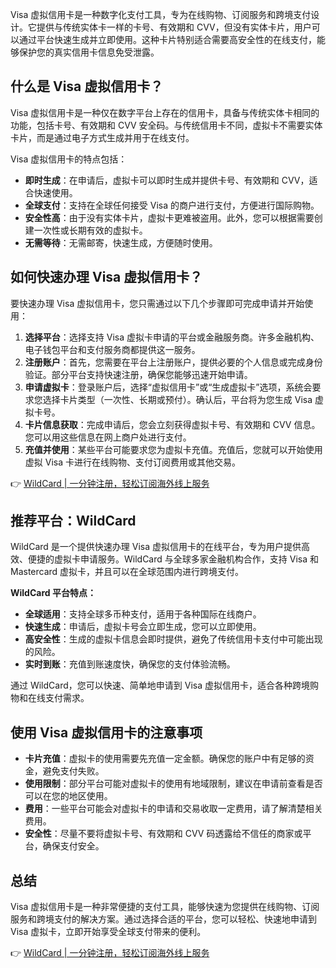 Visa 虚拟信用卡是一种数字化支付工具，专为在线购物、订阅服务和跨境支付设计。它提供与传统实体卡一样的卡号、有效期和 CVV，但没有实体卡片，用户可以通过平台快速生成并立即使用。这种卡片特别适合需要高安全性的在线支付，能够保护您的真实信用卡信息免受泄露。

## 什么是 Visa 虚拟信用卡？

Visa 虚拟信用卡是一种仅在数字平台上存在的信用卡，具备与传统实体卡相同的功能，包括卡号、有效期和 CVV 安全码。与传统信用卡不同，虚拟卡不需要实体卡片，而是通过电子方式生成并用于在线支付。

Visa 虚拟信用卡的特点包括：

- **即时生成**：在申请后，虚拟卡可以即时生成并提供卡号、有效期和 CVV，适合快速使用。
- **全球支付**：支持在全球任何接受 Visa 的商户进行支付，方便进行国际购物。
- **安全性高**：由于没有实体卡片，虚拟卡更难被盗用。此外，您可以根据需要创建一次性或长期有效的虚拟卡。
- **无需等待**：无需邮寄，快速生成，方便随时使用。

## 如何快速办理 Visa 虚拟信用卡？

要快速办理 Visa 虚拟信用卡，您只需通过以下几个步骤即可完成申请并开始使用：

1. **选择平台**：选择支持 Visa 虚拟卡申请的平台或金融服务商。许多金融机构、电子钱包平台和支付服务商都提供这一服务。
2. **注册账户**：首先，您需要在平台上注册账户，提供必要的个人信息或完成身份验证。部分平台支持快速注册，确保您能够迅速开始申请。
3. **申请虚拟卡**：登录账户后，选择“虚拟信用卡”或“生成虚拟卡”选项，系统会要求您选择卡片类型（一次性、长期或预付）。确认后，平台将为您生成 Visa 虚拟卡号。
4. **卡片信息获取**：完成申请后，您会立刻获得虚拟卡号、有效期和 CVV 信息。您可以用这些信息在网上商户处进行支付。
5. **充值并使用**：某些平台可能要求您为虚拟卡充值。充值后，您就可以开始使用虚拟 Visa 卡进行在线购物、支付订阅费用或其他交易。

👉 [WildCard | 一分钟注册，轻松订阅海外线上服务](https://bit.ly/bewildcard)

## 推荐平台：WildCard

WildCard 是一个提供快速办理 Visa 虚拟信用卡的在线平台，专为用户提供高效、便捷的虚拟卡申请服务。WildCard 与全球多家金融机构合作，支持 Visa 和 Mastercard 虚拟卡，并且可以在全球范围内进行跨境支付。

**WildCard 平台特点：**

- **全球适用**：支持全球多币种支付，适用于各种国际在线商户。
- **快速生成**：申请后，虚拟卡号会立即生成，您可以立即使用。
- **高安全性**：生成的虚拟卡信息会即时提供，避免了传统信用卡支付中可能出现的风险。
- **实时到账**：充值到账速度快，确保您的支付体验流畅。

通过 WildCard，您可以快速、简单地申请到 Visa 虚拟信用卡，适合各种跨境购物和在线支付需求。

## 使用 Visa 虚拟信用卡的注意事项

- **卡片充值**：虚拟卡的使用需要先充值一定金额。确保您的账户中有足够的资金，避免支付失败。
- **使用限制**：部分平台可能对虚拟卡的使用有地域限制，建议在申请前查看是否可以在您的地区使用。
- **费用**：一些平台可能会对虚拟卡的申请和交易收取一定费用，请了解清楚相关费用。
- **安全性**：尽量不要将虚拟卡号、有效期和 CVV 码透露给不信任的商家或平台，确保支付安全。

## 总结

Visa 虚拟信用卡是一种非常便捷的支付工具，能够快速为您提供在线购物、订阅服务和跨境支付的解决方案。通过选择合适的平台，您可以轻松、快速地申请到 Visa 虚拟卡，立即开始享受全球支付带来的便利。

👉 [WildCard | 一分钟注册，轻松订阅海外线上服务](https://bit.ly/bewildcard)
